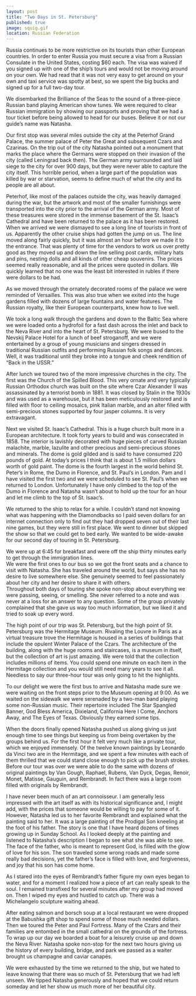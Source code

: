 ```yaml
---
layout: post   
title: "Two Days in St. Petersburg"  
published: true
image: squig.gif
location: Russian Federation
---
```


Russia continues to be more restrictive on its tourists 
than other European countries.  In order to enter Russia 
you must secure a visa from a Russian Consulate in the 
United States, costing $60 each.  The visa was waived if 
you signed up with one of the ship’s tours and would not be 
moving around on your own.  We had read that it was not 
very easy to get around on your own and taxi service was 
spotty at best, so we spent the big bucks and signed up for 
a full two-day tour.

We disembarked the Brilliance of the Seas to the sound of a 
three-piece Russian band playing American show tunes.  We 
were required to clear Russian immigration by showing our 
passports and proving that we had a tour ticket before 
being allowed to head for our buses.  Believe it or not our 
guide’s name was Natasha.

Our first stop was several miles outside the city at the 
Peterhof Grand Palace, the summer palace of Peter the Great 
and subsequent Czars and Czarinas. On the trip out of the 
city Natasha pointed out a monument that marks the place 
where the Germans were stopped on their invasion of the 
city (called Leningrad back then).  The German army 
surrounded and laid siege to the city for over 900 days, 
but they were never able to capture the city itself.  This 
horrible period, when a large part of the population was 
killed by war or starvation, seems to define much of what 
the city and its people are all about.

Peterhof, like most of the palaces outside the city, was 
heavily damaged during the war, but the artwork and most of 
the smaller furnishings were transported into the city 
prior to the arrival of the German army.  Most of these 
treasures were stored in the immense basement of the St. 
Isaac’s Cathedral and have been returned to the palace as 
it has been restored.  When we arrived we were dismayed to 
see a long line of tourists in front of us.  Apparently the 
other cruise ships had gotten the jump on us.  The line 
moved along fairly quickly, but it was almost an hour 
before we made it to the entrance.  That was plenty of time 
for the vendors to work us over pretty good as they moved 
up and down the line selling post cards, military hats and 
pins, nesting dolls and all kinds of other cheap 
souvenirs.  The prices seemed really reasonable, and all 
the prices were quoted in dollars.  We quickly learned that 
no one was the least bit interested in rubles if there were 
dollars to be had.

As we moved through the ornately decorated rooms of the 
palace we were reminded of Versailles.  This was also true 
when we exited into the huge gardens filled with dozens of 
large fountains and water features.  The Russian royalty, 
like their European counterparts, knew how to live well.

We took a long walk through the gardens and down to the 
Baltic Sea where we were loaded onto a hydrofoil for a fast 
dash across the inlet and back to the Neva River and into 
the heart of St. Petersburg.  We were bused to the Nevskij 
Palace Hotel for a lunch of beef stroganoff, and we were 
entertained by a group of young musicians and singers 
dressed in traditional Russian outfits and performing 
Russian folk songs and dances.  Well, it was traditional 
until they broke into a tongue and cheek rendition of “Back 
in the USSR.”

After lunch we toured two of the more impressive churches 
in the city.  The first was the Church of the Spilled 
Blood.  This very ornate and very typically Russian 
Orthodox church was built on the site where Czar Alexander 
II was assassinated by a terrorist bomb in 1881.  It was 
closed by Stalin in the 1930s and was used as a warehouse, 
but it has been meticulously restored and is filled with 
floor to ceiling mosaics, pink Italian marble, and an alter 
filled with semi-precious stones supported by four jasper 
columns.  It is very extravagant.

Next we visited St. Isaac’s Cathedral.  This is a huge 
church built more in a European architecture.  It took 
forty years to build and was consecrated in 1858.  The 
interior is lavishly decorated with huge pieces of carved 
Russian malachite, marble, lazulite and other precious and 
semi-precious stones and minerals.  The dome is gold gilded 
and is said to have consumed 220 pounds of gold.  At 
today’s prices I think that is about 1.5 million dollars 
worth of gold paint.  The dome is the fourth largest in the 
world behind St. Peter’s in Rome, the Dumo in Florence, and 
St. Paul’s in London.  Pam and I have visited the first two 
and we were scheduled to see St. Paul’s when we returned to 
London.  Unfortunately I have only climbed to the top of 
the Dumo in Florence and Natasha wasn’t about to hold up 
the tour for an hour and let me climb to the top of St. 
Isaac’s.

We returned to the ship to relax for a while.  I couldn’t 
stand not knowing what was happening with the Diamondbacks 
so I paid seven dollars for an internet connection only to 
find out they had dropped seven out of their last nine 
games, but they were still in first place.  We went to 
dinner but skipped the show so that we could get to bed 
early.  We wanted to be wide-awake for our second day of 
touring in St. Petersburg.

We were up at 6:45 for breakfast and were off the ship 
thirty minutes early to get through the immigration lines.  
We were the first ones to our bus so we got the front seats 
and a chance to visit with Natasha.  She has traveled 
around the world, but says she has no desire to live 
somewhere else.  She genuinely seemed to feel passionately 
about her city and her desire to share it with others.  
Throughout both days of touring she spoke non-stop about 
everything we were passing, seeing, or smelling.  She never 
referred to a note and was never at a loss for an answer to 
any question.  Some of the group privately complained that 
she gave us way too much information, but we liked it and 
tried to soak up every word.

The high point of our trip was St. Petersburg, but the high 
point of St. Petersburg was the Hermitage Museum.  Rivaling 
the Louvre in Paris as a virtual treasure trove the 
Hermitage is housed in a series of buildings that include 
the opulent Winter Palace of the Czars.  The architecture 
of the building, along with the huge rooms and staircases, 
is a museum in itself, but the collection of art is just 
amazing.  We were told that the collection includes 
millions of items.  You could spend one minute on each item 
in the Hermitage collection and you would still need many 
years to see it all.  Needless to say our three-hour tour 
was only going to hit the highlights.

To our delight we were the first bus to arrive and Natasha 
made sure we were waiting on the front steps prior to the 
Museum opening at 9:00.  As we waited on the sidewalk we 
were serenaded by a two-man band playing some non-Russian 
music.  Their repertoire included The Star Spangled Banner, 
God Bless America, Dixieland, California Here I Come, 
Anchors Away, and The Eyes of Texas.  Obviously they earned 
some tips.

When the doors finally opened Natasha pushed us along 
giving us just enough time to see things but keeping us 
from being overtaken by the groups behind us.  For the 
first hour it felt very much like a private tour, which we 
enjoyed immensely.  Of the twelve known paintings by 
Leonardo da Vinci two are in the Hermitage, and we spent a 
few minutes with each of them thrilled that we could stand 
close enough to pick up the brush strokes.  Before our tour 
was over we were able to do the same with dozens of 
original paintings by Van Gough, Raphael, Rubens, Van Dyck, 
Degas, Renoir, Monet, Matisse, Gauguin, and Rembrandt.  In 
fact there was a large room filled with originals by 
Rembrandt.

I have never been much of an art connoisseur.  I am 
generally less impressed with the art itself as with its 
historical significance and, I might add, with the prices 
that someone would be willing to pay for some of it.  
However, Natasha led us to her favorite Rembrandt and 
explained what the painting said to her.  It was a large 
painting of the Prodigal Son kneeling at the foot of his 
father.  The story is one that I have heard dozens of times 
growing up in Sunday School.  As I looked deeply at the 
painting and listened to Natasha’s description I began to 
see what she was able to see.  The face of the father, who 
is meant to represent God, is filled with the glow of love 
for his son.  The son traveled some wrong roads and made 
some really bad decisions, yet the father’s face is filled 
with love, and forgiveness, and joy that his son has come 
home.

As I stared into the eyes of Rembrandt’s father figure my 
own eyes began to water, and for a moment I realized how a 
piece of art can really speak to the soul.  I remained 
transfixed for several minutes after my group had moved 
on.  Then I wiped my eyes and hustled to catch up.  There 
was a Michelangelo sculpture waiting ahead.

After eating salmon and borsch soup at a local restaurant 
we were dropped at the Babushka gift shop to spend some of 
those much needed dollars.  Then we toured the Peter and 
Paul Fortress.  Many of the Czars and their families are 
entombed in the small cathedral on the grounds of the 
fortress.  To wrap up our day we boarded a boat for a 
leisurely cruise up and down the Neva River.  Natasha spoke 
non-stop for the next two hours giving us the history of 
every building, bridge, and park we passed as a waiter 
brought us champagne and caviar canapés.

We were exhausted by the time we returned to the ship, but 
we hated to leave knowing that there was so much of St. 
Petersburg that we had left unseen.  We tipped Natasha 
generously and hoped that we could return someday and let 
her show us much more of her beautiful city.




